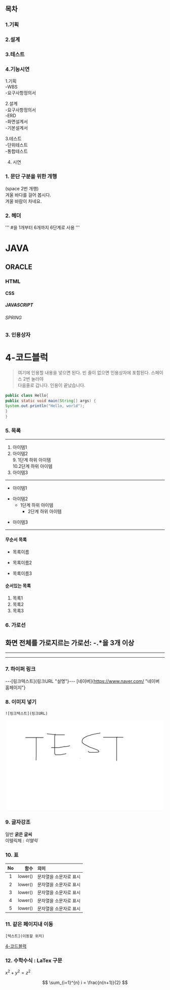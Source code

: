 ## 목차    
### 1.기획    
### 2.설계  
### 3.테스트    
### 4.기능시연    
  
1.기획  
	-WBS  
	-요구사항정의서  
   
2.설계  
	-요구사항정의서  
	-ERD  
	-화면설계서  
	-기본설계서  
   
3.테스트  
	-단위테스트  
	-통합테스트  
   
   4. 시연  

### 1. 문단 구분을 위한 개행
(space 2번 개행)  
겨울 바다를 걸어 봅시다.  
겨울 바람이 차네요.

### 2. 헤더
''' #을 1개부터 6개까지 6단계로 사용 '''
# JAVA
## ORACLE
### HTML
#### CSS
##### JAVASCRIPT
###### SPRING

### 3. 인용상자
# 4-코드블럭
>여기에 인용할 내용을 넣으면 된다.
>빈 줄이 없으면 인용상자에 포함된다. 스페이스 2번 눌러야  
>다음줄로 갑니다.
인용이 끝났습니다.

```JAVA
public class Hello{
public static void main(String[] args) {
System.out.println("Hello, world");
}
}
```

### 5. 목록
---
1. 아이템1
2. 아이템2  
   9. 1단계 하위 아이템  
       10.2단계 하위 아이템
3. 아이템3
---
- 아이템1
+ 아이템2
  - 1단계 하위 아이템
    * 2단계 하위 아이템
* 아이템3
---
#### 무순서 목록
* 목록이름
- 목록이름2
+ 목록이름3

#### 순서있는 목록
1. 목록1
1. 목록2
1. 목록3

### 6. 가로선
화면 전체를 가로지르는 가로선: -.*을 3개 이상
---
***
----

### 7. 하이퍼 링크
---[링크텍스트]{링크URL "설명"}---
[네이버]{https://www.naver.com/ "네이버 홈페이지"}

### 8. 이미지 넣기
```
![링크텍스트](링크URL)
```
![test 이미지](https://github.com/go-song-min/markdown20240125/blob/main/doc/test.png)

### 9. 글자강조
일반 **굵은 글씨**  
이텔릭체 : *이텔릭*

### 10. 표
|No|함수|의미|
|:--------------:|--------------:|:--------------|
|1|lower()|문자열을 소문자로 표시|
|2|lower()|문자열을 소문자로 표시|
|3|lower()|문자열을 소문자로 표시|
|4|lower()|문자열을 소문자로 표시|
|5|lower()|문자열을 소문자로 표시|

### 11. 같은 페이지내 이동
```
[텍스트](이동할 위치)
```
[4-코드블럭](#4-코드블럭)

### 12. 수학수식 : LaTex 구문
$x^2 + y^2 = z^2$  

$$
\sum_{i=1}^{n} i = \frac{n(n+1)}{2}
$$
